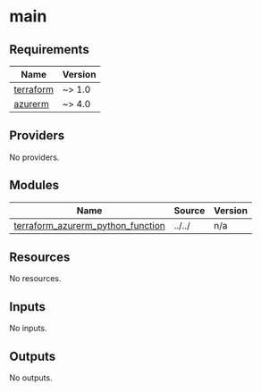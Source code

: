 # main

<!-- BEGIN_TF_DOCS -->
## Requirements

| Name | Version |
|------|---------|
| <a name="requirement_terraform"></a> [terraform](#requirement\_terraform) | ~> 1.0 |
| <a name="requirement_azurerm"></a> [azurerm](#requirement\_azurerm) | ~> 4.0 |

## Providers

No providers.

## Modules

| Name | Source | Version |
|------|--------|---------|
| <a name="module_terraform_azurerm_python_function"></a> [terraform\_azurerm\_python\_function](#module\_terraform\_azurerm\_python\_function) | ../../ | n/a |

## Resources

No resources.

## Inputs

No inputs.

## Outputs

No outputs.
<!-- END_TF_DOCS -->
